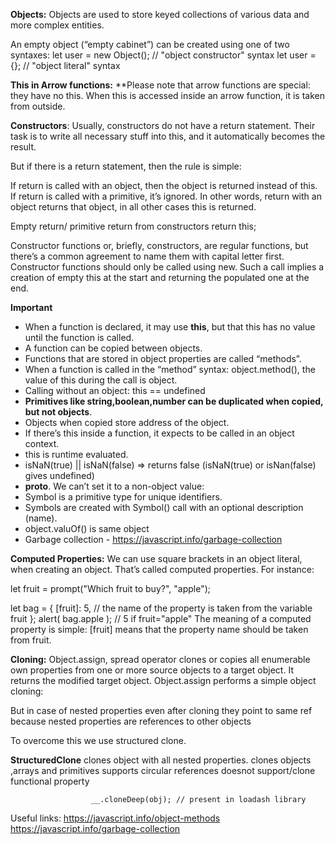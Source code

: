 **Objects:**
Objects are used to store keyed collections of various data and more complex entities.

An empty object (“empty cabinet”) can be created using one of two syntaxes:
let user = new Object(); // "object constructor" syntax
let user = {}; // "object literal" syntax

**This in Arrow functions:**
\*\*Please note that arrow functions are special: they have no this. When this is accessed inside an arrow function, it is taken from outside.

**Constructors**:
Usually, constructors do not have a return statement. Their task is to write all necessary stuff into this, and it automatically becomes the result.

But if there is a return statement, then the rule is simple:

If return is called with an object, then the object is returned instead of this.
If return is called with a primitive, it’s ignored.
In other words, return with an object returns that object, in all other cases this is returned.

Empty return/ primitive return from constructors return this;

Constructor functions or, briefly, constructors, are regular functions, but there’s a common agreement to name them with capital letter first.
Constructor functions should only be called using new. Such a call implies a creation of empty this at the start and returning the populated one at the end.

**Important**

- When a function is declared, it may use **this**, but that this has no value until the function is called.
- A function can be copied between objects.
- Functions that are stored in object properties are called “methods”.
- When a function is called in the “method” syntax: object.method(), the value of this during the call is object.
- Calling without an object: this == undefined
- **Primitives like string,boolean,number can be duplicated when copied, but not objects**.
- Objects when copied store address of the object.
- If there’s this inside a function, it expects to be called in an object context.
- this is runtime evaluated.
- isNaN(true) || isNaN(false) => returns false (isNaN(true) or isNan(false) gives undefined)
- __proto__. We can’t set it to a non-object value:
- Symbol is a primitive type for unique identifiers.
- Symbols are created with Symbol() call with an optional description (name).
- object.valuOf() is same object
- Garbage collection - https://javascript.info/garbage-collection

**Computed Properties:**
We can use square brackets in an object literal, when creating an object. That’s called computed properties.
For instance:

let fruit = prompt("Which fruit to buy?", "apple");

let bag = {
[fruit]: 5, // the name of the property is taken from the variable fruit
};
alert( bag.apple ); // 5 if fruit="apple"
The meaning of a computed property is simple: [fruit] means that the property name should be taken from fruit.

**Cloning:**
Object.assign, spread operator clones or copies all enumerable own properties from one or more source
objects to a target object. It returns the modified target object.
Object.assign performs a simple object cloning:

But in case of nested properties even after cloning they point to same ref because nested properties are references to other objects

To overcome this we use structured clone.

**StructuredClone** 
clones object with all nested properties. clones objects ,arrays and primitives
                    supports circular references
                    doesnot support/clone functional property

                      __.cloneDeep(obj); // present in loadash library


Useful links:
https://javascript.info/object-methods
https://javascript.info/garbage-collection